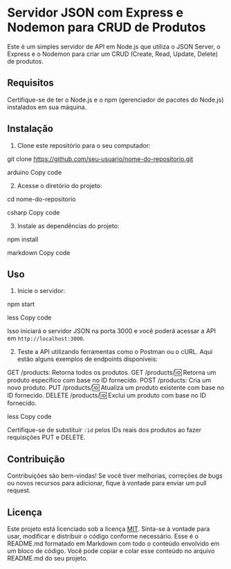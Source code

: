# Servidor JSON com Express e Nodemon para CRUD de Produtos

Este é um simples servidor de API em Node.js que utiliza o JSON Server, o Express e o Nodemon para criar um CRUD (Create, Read, Update, Delete) de produtos.

## Requisitos

Certifique-se de ter o Node.js e o npm (gerenciador de pacotes do Node.js) instalados em sua máquina.

## Instalação

1. Clone este repositório para o seu computador:

git clone https://github.com/seu-usuario/nome-do-repositorio.git

arduino
Copy code

2. Acesse o diretório do projeto:

cd nome-do-repositorio

csharp
Copy code

3. Instale as dependências do projeto:

npm install

markdown
Copy code

## Uso

1. Inicie o servidor:

npm start

less
Copy code

Isso iniciará o servidor JSON na porta 3000 e você poderá acessar a API em `http://localhost:3000`.

2. Teste a API utilizando ferramentas como o Postman ou o cURL. Aqui estão alguns exemplos de endpoints disponíveis:

GET /products: Retorna todos os produtos.
GET /products/:id: Retorna um produto específico com base no ID fornecido.
POST /products: Cria um novo produto.
PUT /products/:id: Atualiza um produto existente com base no ID fornecido.
DELETE /products/:id: Exclui um produto com base no ID fornecido.

less
Copy code

Certifique-se de substituir `:id` pelos IDs reais dos produtos ao fazer requisições PUT e DELETE.

## Contribuição

Contribuições são bem-vindas! Se você tiver melhorias, correções de bugs ou novos recursos para adicionar, fique à vontade para enviar um pull request.

## Licença

Este projeto está licenciado sob a licença [MIT](https://opensource.org/licenses/MIT). Sinta-se à vontade para usar, modificar e distribuir o código conforme necessário.
Esse é o README.md formatado em Markdown com todo o conteúdo envolvido em um bloco de código. Você pode copiar e colar esse conteúdo no arquivo README.md do seu projeto.